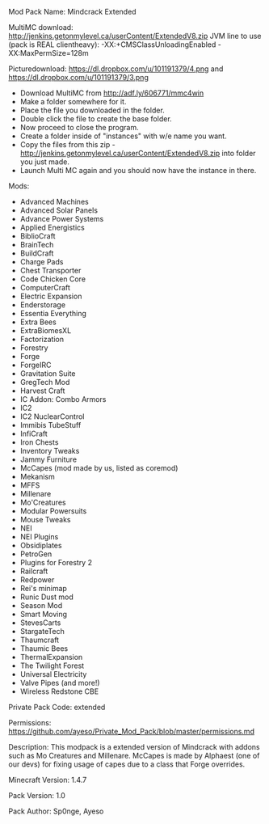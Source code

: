Mod Pack Name: Mindcrack Extended

MultiMC download: http://jenkins.getonmylevel.ca/userContent/ExtendedV8.zip
JVM line to use (pack is REAL clientheavy):  -XX:+CMSClassUnloadingEnabled -XX:MaxPermSize=128m

Picturedownload: https://dl.dropbox.com/u/101191379/4.png and https://dl.dropbox.com/u/101191379/3.png

* Download MultiMC from http://adf.ly/606771/mmc4win
* Make a folder somewhere for it.
* Place the file you downloaded in the folder.
* Double click the file to create the base folder.
* Now proceed to close the program.
* Create a folder inside of "instances" with w/e name you want.
* Copy the files from this zip - http://jenkins.getonmylevel.ca/userContent/ExtendedV8.zip into folder you just made.
* Launch Multi MC again and you should now have the instance in there.

Mods:

* Advanced Machines 
* Advanced Solar Panels 
* Advance Power Systems   
* Applied Energistics 
* BiblioCraft 
* BrainTech  
* BuildCraft 
* Charge Pads 
* Chest Transporter 
* Code Chicken Core 
* ComputerCraft 
* Electric Expansion 
* Enderstorage  
* Essentia Everything 
* Extra Bees 
* ExtraBiomesXL  
* Factorization
* Forestry
* Forge  
* ForgeIRC 
* Gravitation Suite
* GregTech Mod 
* Harvest Craft
* IC Addon: Combo Armors 
* IC2 
* IC2 NuclearControl 
* Immibis TubeStuff 
* InfiCraft 
* Iron Chests 
* Inventory Tweaks 
* Jammy Furniture
* McCapes (mod made by us, listed as coremod)
* Mekanism 
* MFFS 
* Millenare
* Mo'Creatures 
* Modular Powersuits 
* Mouse Tweaks 
* NEI 
* NEI Plugins 
* Obsidiplates 
* PetroGen 
* Plugins for Forestry 2 
* Railcraft 
* Redpower 
* Rei's minimap 
* Runic Dust mod 
* Season Mod 
* Smart Moving 
* StevesCarts 
* StargateTech 
* Thaumcraft 
* Thaumic Bees
* ThermalExpansion 
* The Twilight Forest 
* Universal Electricity
* Valve Pipes (and more!) 
* Wireless Redstone CBE 

Private Pack Code: extended
<random key is fine>

Permissions:
https://github.com/ayeso/Private_Mod_Pack/blob/master/permissions.md
 
Description:
This modpack is a extended version of Mindcrack with addons such as Mo Creatures and Millenare.
McCapes is made by Alphaest (one of our devs) for fixing usage of capes due to a class that Forge overrides.

Minecraft Version:
1.4.7

Pack Version:
1.0

Pack Author:
Sp0nge, Ayeso
